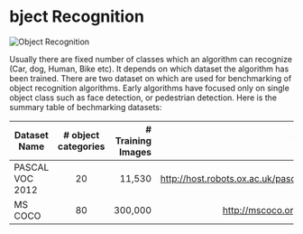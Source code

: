 bject Recognition
=============
![Object Recognition](http://host.robots.ox.ac.uk/pascal/VOC/voc2007/examples/bottle_05.jpg)

Usually there are fixed number of classes which an algorithm can recognize (Car, dog, Human, Bike etc). It depends on which dataset the algorithm has been trained. There are two dataset on which are used for benchmarking of object recognition algorithms. Early algorithms have focused only on single object class such as face detection, or pedestrian detection. Here is the summary table of bechmarking datasets:

| Dataset Name        | # object categories           | # Training Images  |Website |
| ------------- |:-------------:| -----:| ---------------:|
| PASCAL VOC 2012     | 20 |  11,530  | http://host.robots.ox.ac.uk/pascal/VOC/ |
| MS COCO     | 80      |   300,000  |    http://mscoco.org/home/   |


